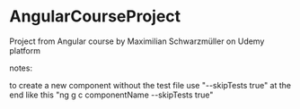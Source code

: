 # AngularCourseProject
Project from Angular course by Maximilian Schwarzmüller on Udemy platform


notes:

to create a new component without the test file use "--skipTests true" at the end like this "ng g c componentName --skipTests true" 